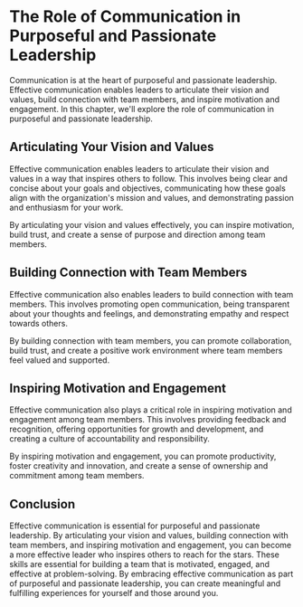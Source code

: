 The Role of Communication in Purposeful and Passionate Leadership
===================================================================================================================

Communication is at the heart of purposeful and passionate leadership. Effective communication enables leaders to articulate their vision and values, build connection with team members, and inspire motivation and engagement. In this chapter, we'll explore the role of communication in purposeful and passionate leadership.

Articulating Your Vision and Values
-----------------------------------

Effective communication enables leaders to articulate their vision and values in a way that inspires others to follow. This involves being clear and concise about your goals and objectives, communicating how these goals align with the organization's mission and values, and demonstrating passion and enthusiasm for your work.

By articulating your vision and values effectively, you can inspire motivation, build trust, and create a sense of purpose and direction among team members.

Building Connection with Team Members
-------------------------------------

Effective communication also enables leaders to build connection with team members. This involves promoting open communication, being transparent about your thoughts and feelings, and demonstrating empathy and respect towards others.

By building connection with team members, you can promote collaboration, build trust, and create a positive work environment where team members feel valued and supported.

Inspiring Motivation and Engagement
-----------------------------------

Effective communication also plays a critical role in inspiring motivation and engagement among team members. This involves providing feedback and recognition, offering opportunities for growth and development, and creating a culture of accountability and responsibility.

By inspiring motivation and engagement, you can promote productivity, foster creativity and innovation, and create a sense of ownership and commitment among team members.

Conclusion
----------

Effective communication is essential for purposeful and passionate leadership. By articulating your vision and values, building connection with team members, and inspiring motivation and engagement, you can become a more effective leader who inspires others to reach for the stars. These skills are essential for building a team that is motivated, engaged, and effective at problem-solving. By embracing effective communication as part of purposeful and passionate leadership, you can create meaningful and fulfilling experiences for yourself and those around you.
